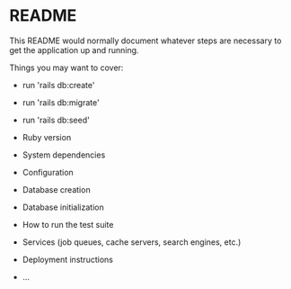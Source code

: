 # README

This README would normally document whatever steps are necessary to get the
application up and running.

Things you may want to cover:
* run 'rails db:create'
* run 'rails db:migrate'
* run 'rails db:seed'





* Ruby version

* System dependencies

* Configuration

* Database creation

* Database initialization

* How to run the test suite

* Services (job queues, cache servers, search engines, etc.)

* Deployment instructions

* ...
